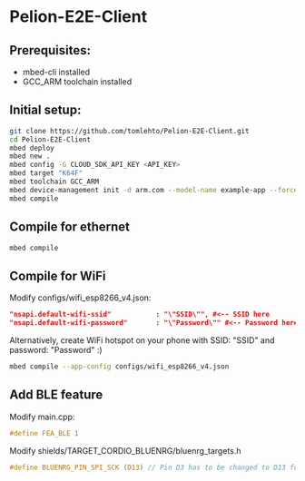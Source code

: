 # Pelion-E2E-Client

## Prerequisites:
* mbed-cli installed
* GCC_ARM toolchain installed
## Initial setup:
```bash
git clone https://github.com/tomlehto/Pelion-E2E-Client.git
cd Pelion-E2E-Client
mbed deploy
mbed new .
mbed config -G CLOUD_SDK_API_KEY <API_KEY>
mbed target "K64F"
mbed toolchain GCC_ARM
mbed device-management init -d arm.com --model-name example-app --force -q
mbed compile
```
## Compile for ethernet
```bash
mbed compile
```
## Compile for WiFi
Modify configs/wifi_esp8266_v4.json:
```json
"nsapi.default-wifi-ssid"           : "\"SSID\"", #<-- SSID here
"nsapi.default-wifi-password"       : "\"Password\"" #<-- Password here
```
Alternatively, create WiFi hotspot on your phone with SSID: "SSID" and password: "Password" :)
```bash
mbed compile --app-config configs/wifi_esp8266_v4.json
```
## Add BLE feature
Modify main.cpp:
```c
#define FEA_BLE 1
```
Modify shields/TARGET_CORDIO_BLUENRG/bluenrg_targets.h
```c
#define BLUENRG_PIN_SPI_SCK (D13) // Pin D3 has to be changed to D13 for Arduino shield pinout compatibility
```
